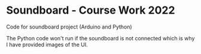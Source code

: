 # Soundboard - Course Work 2022
Code for soundboard project (Arduino and Python)

The Python code won't run if the soundboard is not connected which is why I have provided images of the UI.
